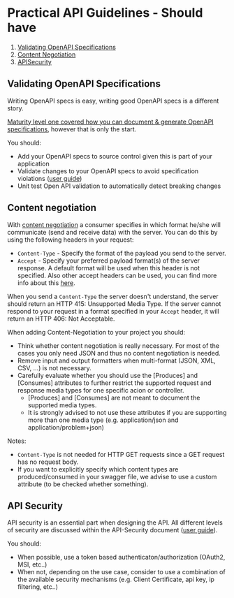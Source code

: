 # Practical API Guidelines - Should have

1. [Validating OpenAPI Specifications](docs/validating-open-api-specs.md)
1. [Content Negotiation](docs/content-negotiation.md)
1. [APISecurity](docs/api-security.md)


## Validating OpenAPI Specifications
Writing OpenAPI specs is easy, writing good OpenAPI specs is a different story.

[Maturity level one covered how you can document & generate OpenAPI specifications](./../maturity-level-one#document-your-apis), however that is only the start.

You should:
- Add your OpenAPI specs to source control given this is part of your application
- Validate changes to your OpenAPI specs to avoid specification violations ([user guide](docs/validating-open-api-specs.md))
- Unit test Open API validation to automatically detect breaking changes

 ## Content negotiation
With [content negotiation](https://developer.mozilla.org/en-US/docs/Web/HTTP/Content_negotiation) a consumer specifies in which format he/she will communicate (send and receive data) with the server. You can do this by using the following headers in your request:
- `Content-Type` - Specify the format of the payload you send to the server.
- `Accept` - Specify your preferred payload format(s) of the server response. A default format will be used when this header is not specified. Also other accept headers can be used, you can find more info about this [here](https://developer.mozilla.org/en-US/docs/Web/HTTP/Content_negotiation).

When you send a `Content-Type` the server doesn't understand, the server should return an HTTP 415: Unsupported Media Type. If the server cannot respond to your request in a format specified in your `Accept` header, it will return an HTTP 406: Not Acceptable.

When adding Content-Negotiation to your project you should:
* Think whether content negotiation is really necessary. For most of the cases you only need JSON and thus no content negotiation is needed.
* Remove input and output formatters when multi-format (JSON, XML, CSV, ...) is not necessary. 
* Carefully evaluate whether you should use the [Produces] and [Consumes] attributes to further restrict the supported request and response media types for one specific acion or controller.
    * [Produces] and [Consumes] are not meant to document the supported media types.  
    * It is strongly advised to not use these attributes if you are supporting more than one media type (e.g. application/json and application/problem+json)
    
Notes: 
* `Content-Type` is not needed for HTTP GET requests since a GET request has no request body.
* If you want to explicitly specify which content types are produced/consumed in your swagger file, we advise to use a custom attribute (to be checked whether something).                  

## API Security
API security is an essential part when designing the API. All different levels of security are discussed within the API-Security document ([user guide](docs/api-security.md)).

You should:
- When possible, use a token based authenticaton/authorization (OAuth2, MSI, etc..)
- When not, depending on the use case, consider to use a combination of the available security mechanisms (e.g. Client Certificate, api key, ip filtering, etc..)
